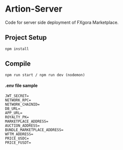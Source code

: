 # Artion-Server
Code for server side deployment of FXgora Marketplace.

## Project Setup
```
npm install 
```

## Compile
```
npm run start / npm run dev (nodemon)
```

#### .env file sample
```
JWT_SECRET=
NETWORK_RPC=
NETWORK_CHAINID=
DB_URL=
APP_URL=
ROYALTY_PK=
MARKETPLACE_ADDRESS=
AUCTION_ADDRESS=
BUNDLE_MARKETPLACE_ADDRESS=
WFTM_ADDRESS=
PRICE_USDC=
PRICE_FUSDT=

```
